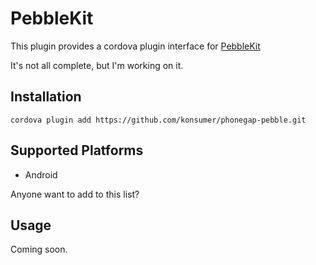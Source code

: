 # PebbleKit

This plugin provides a cordova plugin interface for [PebbleKit](https://github.com/pebble/pebblekit)

It's not all complete, but I'm working on it.

## Installation

`cordova plugin add https://github.com/konsumer/phonegap-pebble.git`

## Supported Platforms

- Android

Anyone want to add to this list?


## Usage

Coming soon.


